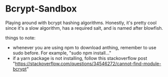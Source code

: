 # Bcrypt-Sandbox
Playing around with bcrypt hashing algorithms. Honestly, it's pretty cool since it's a slow algorithm, has a required salt, and is named after blowfish.

things to note:
- whenever you are using npm to download anthing, remember to use sudo before. For example, "sudo npm install..."
- if a yarn package is not installing, follow this stackoverflow post "https://stackoverflow.com/questions/34546272/cannot-find-module-bcrypt"